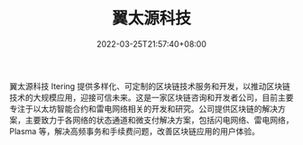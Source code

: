 ﻿---
weight: 
title: "翼太源科技"
description: "翼太源科技 Itering 提供多样化、可定制的区块链技术服务和开发，以推动区块链技术的大规模应用，迎接可信未来"
date: 2022-03-25T21:57:40+08:00
lastmod: 2022-03-25T16:45:40+08:00
draft: false
authors: ["Metabd"]
featuredImage: "itering.jpg"
link: ""
tags: ["研究机构","翼太源科技"]
categories: ["navigation"]
navigation: ["研究机构"]
lightgallery: true
toc: true
pinned: false
recommend: false
recommend1: false
---
翼太源科技 Itering 提供多样化、可定制的区块链技术服务和开发，以推动区块链技术的大规模应用，迎接可信未来。这是一家区块链咨询和开发者公司，目前主要专注于以太坊智能合约和雷电网络相关的开发和研究。公司提供区块链的解决方案，主要致力于各网络的状态通道和微支付解决方案，包括闪电网络、雷电网络，Plasma 等，解决高频事务和手续费问题，改善区块链应用的用户体验。
